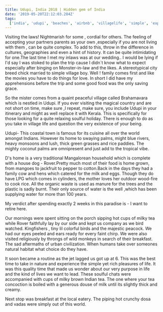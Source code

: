 ```yaml
---
title: Udupi, India 2018 | Hidden gem of India
date: '2019-05-20T22:12:03.284Z'
tags:
  ['india', 'udupi', 'beaches', 'airbnb', 'villagelife', 'simple', 'experience']
---
```


Visiting the laws! Nightmarish for some , cordial for others. The feeling of accepting your partners parents as your own ,especially if you are not living with them , can be quite complex. To add to this, throw in the difference in cultures, geographies and even a hint of history. It can be quite intimidating for one.The last time I met my inlaws was at our wedding..
I would be lying if I'd say I was stoked to plan the trip cause I didn`t know what to expect especially after binging on Monster-in-law and the likes. A stereotypical city breed chick married to simple village boy. Well ! family comes first and like the movies you have to do things for love. In short I did have my apprehensions before the trip and some good food was the only saving grace.

So the mister comes from a quaint peaceful village called Brahamavara which is nestled in Udupi. If you ever visiting the magical country and are not short on time, make sure ,I repeat, make sure, you include Udupi in your itinerary and might as well replace it with Kerala. This is specifically for those looking for a quite relaxing soulful holiday. There is enough to do as you take in village life and question the very existence of your being.

Udupi- This coastal town is famous for its cuisine all over the world amongst Indians. However its home to swaying palms, might blue rivers, heavy monsoons and lush, thick green grasses and rice paddies. The mighty coconut palms are omnipresent and just add to the tropical vibe.

D's home is a very traditional Mangalorean household which is complete with a house dog - Rover.Pretty much most of their food is home grown, from mangoes to jackfruit to pepper to cotton.Back in the days they had a family cow and hens which catered for the milk and eggs.
Though they do have LPG which comes in cylinders, the mother loves her outdoor wood-fire to cook rice.
All the organic waste is used as manure for the trees and the plastic is sadly burnt.
Their only source of water is the well ,which has been supplying water for more than 100 years.

My verdict after spending exactly 2 weeks in this paradise is - I want to retire here.

Our mornings were spent sitting on the porch sipping hot cups of milky tea while Rover faithfully lay by our side and kept us company as we bird watched. Kingfishers , tiny lil colorful birds and the majestic peacock. We had our eyes peeled and ears ready for every faint chirp. We were also visited religiously by throngs of wild monkeys in search of their breakfast. The sad aftermaths of urban civilization. When humans take over someones natural habitat what choice do they have.

It soon became a routine as the jet lagged us got up at 6. This was the best time to take in nature and experience the simple yet rich pleasures of life. It was this quality time that made us wonder about our very purpose in life and the kind of lives we want to lead. These soulful chats were accompanied with cups of milky brown Indian tea. The one where your tea concoction is boiled with a generous douse of milk until its slightly thick and creamy.

Next stop was breakfast at the local eatery. The piping hot crunchy dosa and vadas were simply out of this world.
